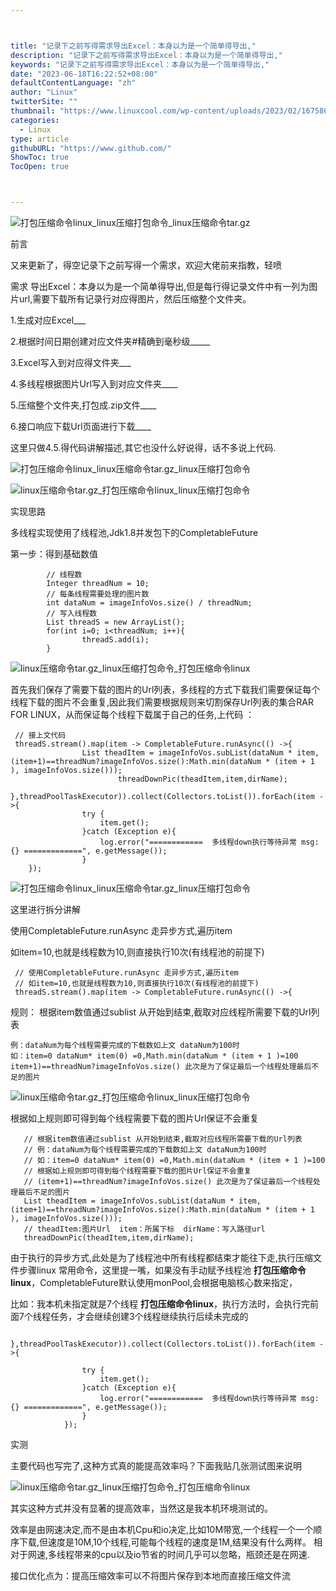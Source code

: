 ```yaml
---



title: "记录下之前写得需求导出Excel：本身以为是一个简单得导出,"
description: "记录下之前写得需求导出Excel：本身以为是一个简单得导出,"
keywords: "记录下之前写得需求导出Excel：本身以为是一个简单得导出,"
date: "2023-06-18T16:22:52+08:00"
defaultContentLanguage: "zh"
author: "Linux"
twitterSite: ""
thumbnail: "https://www.linuxcool.com/wp-content/uploads/2023/02/1675865807727_0.jpg"
categories:
  - Linux
type: article
githubURL: "https://www.github.com/"
ShowToc: true
TocOpen: true



---
```


![打包压缩命令linux_linux压缩打包命令_linux压缩命令tar.gz](https://www.linuxcool.com/wp-content/uploads/2023/02/1675865807727_0.jpg)

前言

又来更新了，得空记录下之前写得一个需求，欢迎大佬前来指教，轻喷

需求 导出Excel：本身以为是一个简单得导出,但是每行得记录文件中有一列为图片url,需要下载所有记录行对应得图片，然后压缩整个文件夹。

1.生成对应Excel___

2.根据时间日期创建对应文件夹#精确到毫秒级_____

3.Excel写入到对应得文件夹___

4.多线程根据图片Url写入到对应文件夹____

5.压缩整个文件夹,打包成.zip文件____

6.接口响应下载Url页面进行下载____

这里只做4.5.得代码讲解描述,其它也没什么好说得，话不多说上代码.

![打包压缩命令linux_linux压缩命令tar.gz_linux压缩打包命令](https://www.linuxcool.com/wp-content/uploads/2023/02/1675865807727_1.jpg)

![linux压缩命令tar.gz_打包压缩命令linux_linux压缩打包命令](https://www.linuxcool.com/wp-content/uploads/2023/02/1675865807727_2.png)

实现思路

多线程实现使用了线程池,Jdk1.8并发包下的CompletableFuture

第一步：得到基础数值

```
        // 线程数
        Integer threadNum = 10;
        // 每条线程需要处理的图片数
        int dataNum = imageInfoVos.size() / threadNum;
        // 写入线程数
        List threadS = new ArrayList();
        for(int i=0; i<threadNum; i++){
                threadS.add(i);
        }
```

![linux压缩命令tar.gz_linux压缩打包命令_打包压缩命令linux](https://www.linuxcool.com/wp-content/uploads/2023/02/1675865807727_3.png)

首先我们保存了需要下载的图片的Url列表，多线程的方式下载我们需要保证每个线程下载的图片不会重复,因此我们需要根据规则来切割保存Url列表的集合RAR FOR LINUX，从而保证每个线程下载属于自己的任务,上代码 ：

```
 // 接上文代码
 threadS.stream().map(item -> CompletableFuture.runAsync(() ->{
                List theadItem = imageInfoVos.subList(dataNum * item,(item+1)==threadNum?imageInfoVos.size():Math.min(dataNum * (item + 1 ), imageInfoVos.size()));
                        threadDownPic(theadItem,item,dirName);
            },threadPoolTaskExecutor)).collect(Collectors.toList()).forEach(item ->{
                try {
                    item.get();
                }catch (Exception e){
                    log.error("============  多线程down执行等待异常 msg:{} =============", e.getMessage());
                }
    });
```

![打包压缩命令linux_linux压缩命令tar.gz_linux压缩打包命令](https://www.linuxcool.com/wp-content/uploads/2023/02/1675865807727_4.png)

这里进行拆分讲解

使用CompletableFuture.runAsync 走异步方式,遍历item

如item=10,也就是线程数为10,则直接执行10次(有线程池的前提下)

```
 // 使用CompletableFuture.runAsync 走异步方式,遍历item
 // 如item=10,也就是线程数为10,则直接执行10次(有线程池的前提下)
 threadS.stream().map(item -> CompletableFuture.runAsync(() ->{
```

规则： 根据item数值通过sublist 从开始到结束,截取对应线程所需要下载的Url列表

```
例：dataNum为每个线程需要完成的下载数如上文 dataNum为100时
如：item=0 dataNum* item(0) =0,Math.min(dataNum * (item + 1 )=100
item+1)==threadNum?imageInfoVos.size() 此次是为了保证最后一个线程处理最后不足的图片
```

![linux压缩命令tar.gz_打包压缩命令linux_linux压缩打包命令](https://www.linuxcool.com/wp-content/uploads/2023/02/1675865807727_5.png)

根据如上规则即可得到每个线程需要下载的图片Url保证不会重复

```
   // 根据item数值通过sublist 从开始到结束,截取对应线程所需要下载的Url列表
   // 例：dataNum为每个线程需要完成的下载数如上文 dataNum为100时
   // 如：item=0 dataNum* item(0) =0,Math.min(dataNum * (item + 1 )=100
   // 根据如上规则即可得到每个线程需要下载的图片Url保证不会重复
   // (item+1)==threadNum?imageInfoVos.size() 此次是为了保证最后一个线程处理最后不足的图片
   List theadItem = imageInfoVos.subList(dataNum * item,(item+1)==threadNum?imageInfoVos.size():Math.min(dataNum * (item + 1 ), imageInfoVos.size()));
   // theadItem:图片Url  item：所属下标  dirName：写入路径url
   threadDownPic(theadItem,item,dirName);
```

由于执行的异步方式,此处是为了线程池中所有线程都结束才能往下走,执行压缩文件步骤linux 常用命令，这里提一嘴，如果没有手动赋予线程池 **打包压缩命令linux**，CompletableFuture默认使用monPool,会根据电脑核心数来指定，

比如：我本机未指定就是7个线程 **打包压缩命令linux**，执行方法时，会执行完前面7个线程任务，才会继续创建3个线程继续执行后续未完成的

```
    },threadPoolTaskExecutor)).collect(Collectors.toList()).forEach(item ->{

                try {
                    item.get();
                }catch (Exception e){
                    log.error("============  多线程down执行等待异常 msg:{} =============", e.getMessage());
                }
            });
```

实测

主要代码也写完了,这种方式真的能提高效率吗？下面我贴几张测试图来说明

![linux压缩命令tar.gz_linux压缩打包命令_打包压缩命令linux](https://www.linuxcool.com/wp-content/uploads/2023/02/1675865807727_7.jpg)

其实这种方式并没有显著的提高效率，当然这是我本机环境测试的。

效率是由网速决定,而不是由本机Cpu和io决定,比如10M带宽,一个线程一个一个顺序下载,但速度是10M,10个线程,可能每个线程的速度是1M,结果没有什么两样。 相对于网速,多线程带来的cpu以及io节省的时间几乎可以忽略，瓶颈还是在网速.

接口优化点为：提高压缩效率可以不将图片保存到本地而直接压缩文件流
